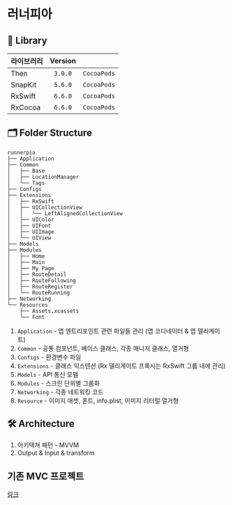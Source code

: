 # 러너피아

## 🎁 Library

| 라이브러리        | Version     |       |
| ----------------- | :-----:  | ----- |
| Then              | `3.0.0`  | `CocoaPods` |
| SnapKit           | `5.6.0`  | `CocoaPods` |
| RxSwift           | `6.6.0`  | `CocoaPods` |
| RxCocoa           | `6.6.0`  | `CocoaPods` |

## 🗂 Folder Structure
```text
runnerpia
├── Application
├── Common
│   ├── Base
│   ├── LocationManager
│   └── Tags
├── Configs
├── Extensions
│   ├── RxSwift
│   ├── UICollectionView
│   │   └── LeftAlignedCollectionView
│   ├── UIColor
│   ├── UIFont
│   ├── UIImage
│   └── UIView
├── Models
├── Modules
│   ├── Home
│   ├── Main
│   ├── My Page
│   ├── RouteDetail
│   ├── RouteFollowing
│   ├── RouteRegister
│   └── RouteRunning
├── Networking
└── Resources
    ├── Assets.xcassets
    └── Font
```
1. `Application` - 앱 엔트리포인트 관련 파일들 관리 (앱 코디네이터 & 앱 델리게이트)
2. `Common` - 공통 컴포넌트, 베이스 클래스, 각종 매니저 클래스, 열거형
3. `Configs` - 환경변수 파일
4. `Extensions` - 클래스 익스텐션 (Rx 델리게이트 프록시는 RxSwift 그룹 내에 관리)
5. `Models` - API 통신 모델
6. `Modules` - 스크린 단위별 그룹화
7. `Networking` - 각종 네트워킹 코드
8. `Resource` - 이미지 애셋, 폰트, info.plist, 이미지 리터럴 열거형

## 🛠️ Architecture
1. 아키텍쳐 패턴 - MVVM
2. Output & Input & transform

## 기존 MVC 프로젝트

[링크](https://github.com/Parkjju/runnerpia.git)
